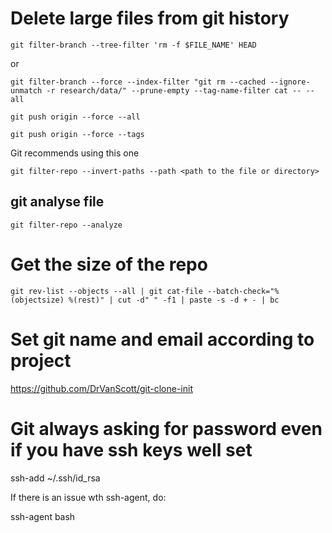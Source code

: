 # Delete large files from git history

`git filter-branch --tree-filter 'rm -f $FILE_NAME' HEAD`

or

`git filter-branch --force --index-filter "git rm --cached --ignore-unmatch -r research/data/" --prune-empty --tag-name-filter cat -- --all`

`git push origin --force --all`

`git push origin --force --tags`

Git recommends using this one

`git filter-repo --invert-paths --path <path to the file or directory>`


## git analyse file

`git filter-repo --analyze`

# Get the size of the repo

`git rev-list --objects --all | git cat-file --batch-check="%(objectsize) %(rest)" | cut -d" " -f1 | paste -s -d + - | bc`

# Set git name and email according to project

https://github.com/DrVanScott/git-clone-init

# Git always asking for password even if you have ssh keys well set

ssh-add ~/.ssh/id_rsa 

If there is an issue wth ssh-agent, do:

ssh-agent bash


